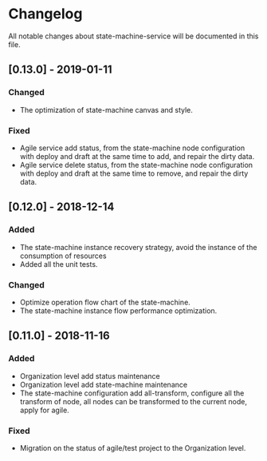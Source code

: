# Changelog
All notable changes about state-machine-service will be documented in this file.

## [0.13.0] - 2019-01-11

### Changed  

- The optimization of state-machine canvas and style.

### Fixed

- Agile service add status, from the state-machine node configuration with deploy and draft at the same time to add, and repair the dirty data.
- Agile service delete status, from the state-machine node configuration with deploy and draft at the same time to remove, and repair the dirty data.


## [0.12.0] - 2018-12-14

### Added

- The state-machine instance recovery strategy, avoid the instance of the consumption of resources
- Added all the unit tests.

### Changed  

- Optimize operation flow chart of the state-machine.
- The state-machine instance flow performance optimization.


## [0.11.0] - 2018-11-16

### Added

- Organization level add status maintenance
- Organization level add state-machine maintenance
- The state-machine configuration add all-transform, configure all the transform of node, all nodes can be transformed to the current node, apply for agile.

### Fixed

- Migration on the status of agile/test project to the Organization level.
